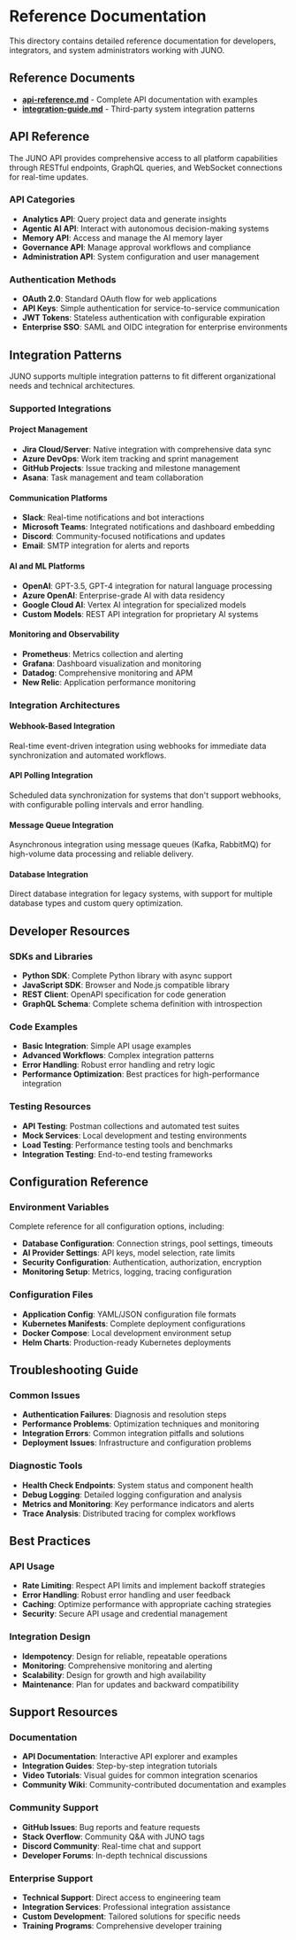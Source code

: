 # Reference Documentation

This directory contains detailed reference documentation for developers, integrators, and system administrators working with JUNO.

## Reference Documents

- **[api-reference.md](./api-reference.md)** - Complete API documentation with examples
- **[integration-guide.md](./integration-guide.md)** - Third-party system integration patterns

## API Reference

The JUNO API provides comprehensive access to all platform capabilities through RESTful endpoints, GraphQL queries, and WebSocket connections for real-time updates.

### API Categories

- **Analytics API**: Query project data and generate insights
- **Agentic AI API**: Interact with autonomous decision-making systems
- **Memory API**: Access and manage the AI memory layer
- **Governance API**: Manage approval workflows and compliance
- **Administration API**: System configuration and user management

### Authentication Methods

- **OAuth 2.0**: Standard OAuth flow for web applications
- **API Keys**: Simple authentication for service-to-service communication
- **JWT Tokens**: Stateless authentication with configurable expiration
- **Enterprise SSO**: SAML and OIDC integration for enterprise environments

## Integration Patterns

JUNO supports multiple integration patterns to fit different organizational needs and technical architectures.

### Supported Integrations

#### Project Management
- **Jira Cloud/Server**: Native integration with comprehensive data sync
- **Azure DevOps**: Work item tracking and sprint management
- **GitHub Projects**: Issue tracking and milestone management
- **Asana**: Task management and team collaboration

#### Communication Platforms
- **Slack**: Real-time notifications and bot interactions
- **Microsoft Teams**: Integrated notifications and dashboard embedding
- **Discord**: Community-focused notifications and updates
- **Email**: SMTP integration for alerts and reports

#### AI and ML Platforms
- **OpenAI**: GPT-3.5, GPT-4 integration for natural language processing
- **Azure OpenAI**: Enterprise-grade AI with data residency
- **Google Cloud AI**: Vertex AI integration for specialized models
- **Custom Models**: REST API integration for proprietary AI systems

#### Monitoring and Observability
- **Prometheus**: Metrics collection and alerting
- **Grafana**: Dashboard visualization and monitoring
- **Datadog**: Comprehensive monitoring and APM
- **New Relic**: Application performance monitoring

### Integration Architectures

#### Webhook-Based Integration
Real-time event-driven integration using webhooks for immediate data synchronization and automated workflows.

#### API Polling Integration
Scheduled data synchronization for systems that don't support webhooks, with configurable polling intervals and error handling.

#### Message Queue Integration
Asynchronous integration using message queues (Kafka, RabbitMQ) for high-volume data processing and reliable delivery.

#### Database Integration
Direct database integration for legacy systems, with support for multiple database types and custom query optimization.

## Developer Resources

### SDKs and Libraries
- **Python SDK**: Complete Python library with async support
- **JavaScript SDK**: Browser and Node.js compatible library
- **REST Client**: OpenAPI specification for code generation
- **GraphQL Schema**: Complete schema definition with introspection

### Code Examples
- **Basic Integration**: Simple API usage examples
- **Advanced Workflows**: Complex integration patterns
- **Error Handling**: Robust error handling and retry logic
- **Performance Optimization**: Best practices for high-performance integration

### Testing Resources
- **API Testing**: Postman collections and automated test suites
- **Mock Services**: Local development and testing environments
- **Load Testing**: Performance testing tools and benchmarks
- **Integration Testing**: End-to-end testing frameworks

## Configuration Reference

### Environment Variables
Complete reference for all configuration options, including:
- **Database Configuration**: Connection strings, pool settings, timeouts
- **AI Provider Settings**: API keys, model selection, rate limits
- **Security Configuration**: Authentication, authorization, encryption
- **Monitoring Setup**: Metrics, logging, tracing configuration

### Configuration Files
- **Application Config**: YAML/JSON configuration file formats
- **Kubernetes Manifests**: Complete deployment configurations
- **Docker Compose**: Local development environment setup
- **Helm Charts**: Production-ready Kubernetes deployments

## Troubleshooting Guide

### Common Issues
- **Authentication Failures**: Diagnosis and resolution steps
- **Performance Problems**: Optimization techniques and monitoring
- **Integration Errors**: Common integration pitfalls and solutions
- **Deployment Issues**: Infrastructure and configuration problems

### Diagnostic Tools
- **Health Check Endpoints**: System status and component health
- **Debug Logging**: Detailed logging configuration and analysis
- **Metrics and Monitoring**: Key performance indicators and alerts
- **Trace Analysis**: Distributed tracing for complex workflows

## Best Practices

### API Usage
- **Rate Limiting**: Respect API limits and implement backoff strategies
- **Error Handling**: Robust error handling and user feedback
- **Caching**: Optimize performance with appropriate caching strategies
- **Security**: Secure API usage and credential management

### Integration Design
- **Idempotency**: Design for reliable, repeatable operations
- **Monitoring**: Comprehensive monitoring and alerting
- **Scalability**: Design for growth and high availability
- **Maintenance**: Plan for updates and backward compatibility

## Support Resources

### Documentation
- **API Documentation**: Interactive API explorer and examples
- **Integration Guides**: Step-by-step integration tutorials
- **Video Tutorials**: Visual guides for common integration scenarios
- **Community Wiki**: Community-contributed documentation and examples

### Community Support
- **GitHub Issues**: Bug reports and feature requests
- **Stack Overflow**: Community Q&A with JUNO tags
- **Discord Community**: Real-time chat and support
- **Developer Forums**: In-depth technical discussions

### Enterprise Support
- **Technical Support**: Direct access to engineering team
- **Integration Services**: Professional integration assistance
- **Custom Development**: Tailored solutions for specific needs
- **Training Programs**: Comprehensive developer training

